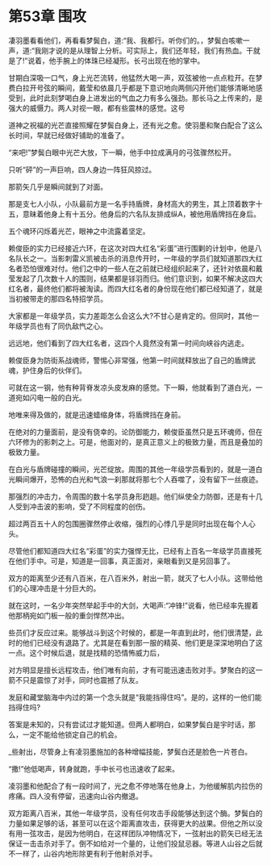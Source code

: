 # 第53章 围攻

凄羽墨看看他们，再看看梦鬓白，道:“我、我都行。听你们的。，梦鬓白咳嗽一声，道:“我刚才说的是从理智上分析。可实际上，我们还年轻，我们有热血。干就是了!”说着，他手腕上的体珠已经凝形。长弓出现在他的掌中。

甘期白深吸一口气，身上光芒流转，他猛然大喝一声，双弦被他一点点粒开。在梦费白拉开号弦的瞬间，戴莹和依晨几乎都是下意识地向两侧闪开他们能够清晰地感受到，此时此刻梦喝白身上进发出的气血之力有多么强劲。那长马之上传来的，是强大的威慑力。两人对视一眼，都有些震林的感觉。这号

道神之祝福的光芒直接照耀在梦鬓白身上，还有光之愈。使羽墨和聚白配合了这么长时间，早就已经做好铺助的准备了。

“来吧!”梦鬓白眼中光芒大放，下一瞬，他手中拉成满月的弓弦骤然松开。

只听“砰”的一声巨响，四人身边一阵狂风掠过。

那箭矢几乎是瞬间就到了对面。

那是支七人小队，小队最前方是一名手持盾牌，身材高大的男生，其上顶着数字十五，意昧着他身上有十五分。他身后的六名队友排成纵A，被他用盾牌挡在身后。

五个魂环闪烁着光芒，眼神之中流露着坚定。

赖俊臣的实力已经接近六环，在这次对四大红名“彩蛋”进行围剿的计划中，他是八名队长之一。当影刺雷义凯被击杀的消息传开时，一年级的学员们就知道那四大红名者恐怕很难对付。他们之中的一些人在之前就已经组织起来了，还针对依晨和戴莹发起了几次数十人的围则，结果都是铩羽而归。他们意识到，如果不解决这四大红名者，最终他们都将被淘读。而四大红名者的身份现在他们都已经知道了，就是当初被带走的那四名特招学员。

大家都是一年级学员，实力差距怎么会这么大?不甘心是肯定的。但同时，其他一年级学员也有了同仇敌忾之心。

远远地，他们看到了四大红名者，这四个人竟然没有第一时间向峡谷内逃走。

赖俊臣身为防街系战魂师，警惕心非常强，他第一时间就释放出了自己的盾牌武魂，护住身后的伙伴们。

可就在这一钢，他有种背脊发凉头皮发麻的感觉。下一瞬，他就看到了道白光，一道宛如闪电一般的白光。

地唯来得及做的，就是迅速蜡缩身体，将盾牌挡在身前。

在绝对的力量面前，是没有侥幸的。论防御能力，赖俊臣虽然只是五环魂师，但在六环修为的影刺之上。可是，他面对的，是真正意义上的极致力量，而且是叠加的极致力量。

在白光与盾牌碰撞的瞬间，光芒绽放。周围的其他一年级学员看到的，就是一道白光瞬间爆开，恐怖的白光和气浪一刹那就将那七个人吞噬了，没有留下一丝痕迹。

那强烈的冲击力，令周围的数十名学员身形趔趄。他们纵使全力防御，还是有十几人受到冲击波的影响，受了不同程度的创伤。

超过两百五十人的包围圈骤然停止收缩，强烈的心悸几乎是同时出现在每个人心头。

尽管他们都知道四大红名“彩蛋”的实力强悍无比，已经有上百名一年级学员直接死在他们手中。可是，知道是一回事，真正面对，亲眼看到又是另回事了。

双方的距离至少还有八百米，在八百米外，射出一箭，就灭了七人小队。这带给他们的心理冲击是十分巨大的。

就在这时，一名少年突然举起手中的大剑，大喝声:“冲锋!”说看，他已经率先握着他那柄宛如门板一般的重剑悍然冲出。

些员们才反应过来。能够战斗到这个时候的，都是一年直到此时，他们很清楚，此时的他们已经没有退路了。尤其是在看到那一服的精英、他们更是深深地明白了这一点。这个时候后退，就是找精的恐情怖威力后，

对方明显是擅长远程攻击，他们唯有向前，才有可能迅速击败对手。梦聚白的这一箭不只是震惊了对手，同时也震撼了队友。

发庭和藏堂脑海中内过的第一个念头就是“我能挡得住吗”。是的，这样的一他们能挡得住吗?

答案是未知的，只有尝试过才能知道。但两人都明白，如果梦鬓白是宇时话，那么，一定不能给他锁定自己的机会。

_些射出，尽管身上有凌羽墨施加的各种增幅技能，梦鬓白还是脸色一片苍白。

“撒!”他低喝声，转身就跑，手中长弓也迅速收了起来。

凌羽墨和他配合了有一段时间了，光之愈不停地落在他身上，为他缓解肌内拉伤的疼痛。四人没有停留，迅速向山谷内撤退。

双方距离八百米，其他一年级学员，没有任何攻击手段能够达到这个酶。梦鬓白的力量如果足够的话，甚至可以在这个距离直攻击，获得更大的战果。但他之所以没有用一弦攻击，是因为他明白，在这样团队冲物情况下，一弦射出的箭矢已经无法保证一击击杀对手了。倒不如给对一个量的，让他们投鼠忌器。等进人山谷之后就不一样了，山谷内地形除更有利于他射杀对手。
